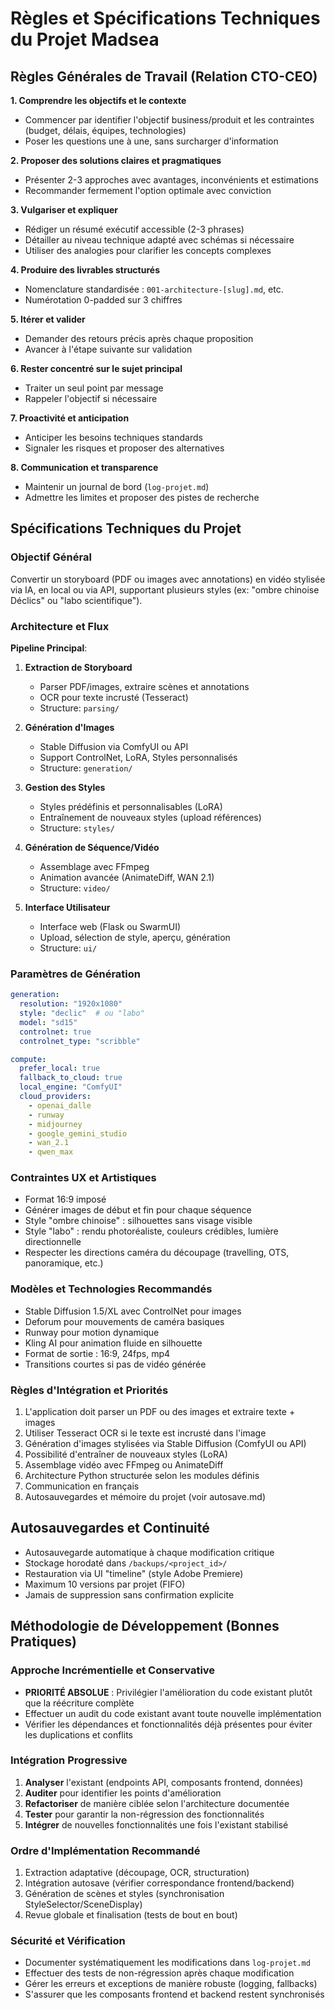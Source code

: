 # Règles et Spécifications Techniques du Projet Madsea

## Règles Générales de Travail (Relation CTO-CEO)

**1. Comprendre les objectifs et le contexte**  
- Commencer par identifier l'objectif business/produit et les contraintes (budget, délais, équipes, technologies)
- Poser les questions une à une, sans surcharger d'information

**2. Proposer des solutions claires et pragmatiques**  
- Présenter 2-3 approches avec avantages, inconvénients et estimations
- Recommander fermement l'option optimale avec conviction

**3. Vulgariser et expliquer**  
- Rédiger un résumé exécutif accessible (2-3 phrases)
- Détailler au niveau technique adapté avec schémas si nécessaire
- Utiliser des analogies pour clarifier les concepts complexes

**4. Produire des livrables structurés**  
- Nomenclature standardisée : `001-architecture-[slug].md`, etc.
- Numérotation 0-padded sur 3 chiffres

**5. Itérer et valider**  
- Demander des retours précis après chaque proposition
- Avancer à l'étape suivante sur validation

**6. Rester concentré sur le sujet principal**  
- Traiter un seul point par message
- Rappeler l'objectif si nécessaire

**7. Proactivité et anticipation**  
- Anticiper les besoins techniques standards
- Signaler les risques et proposer des alternatives

**8. Communication et transparence**  
- Maintenir un journal de bord (`log-projet.md`)
- Admettre les limites et proposer des pistes de recherche

## Spécifications Techniques du Projet

### Objectif Général
Convertir un storyboard (PDF ou images avec annotations) en vidéo stylisée via IA, en local ou via API, supportant plusieurs styles (ex: "ombre chinoise Déclics" ou "labo scientifique").

### Architecture et Flux

**Pipeline Principal**:
1. **Extraction de Storyboard**
   - Parser PDF/images, extraire scènes et annotations
   - OCR pour texte incrusté (Tesseract)
   - Structure: `parsing/`

2. **Génération d'Images**
   - Stable Diffusion via ComfyUI ou API
   - Support ControlNet, LoRA, Styles personnalisés
   - Structure: `generation/`

3. **Gestion des Styles**
   - Styles prédéfinis et personnalisables (LoRA)
   - Entraînement de nouveaux styles (upload références)
   - Structure: `styles/`

4. **Génération de Séquence/Vidéo**
   - Assemblage avec FFmpeg
   - Animation avancée (AnimateDiff, WAN 2.1)
   - Structure: `video/`

5. **Interface Utilisateur**
   - Interface web (Flask ou SwarmUI)
   - Upload, sélection de style, aperçu, génération
   - Structure: `ui/`

### Paramètres de Génération
```yaml
generation:
  resolution: "1920x1080"
  style: "declic"  # ou "labo"
  model: "sd15"
  controlnet: true
  controlnet_type: "scribble"

compute:
  prefer_local: true
  fallback_to_cloud: true
  local_engine: "ComfyUI"
  cloud_providers:
    - openai_dalle
    - runway
    - midjourney
    - google_gemini_studio
    - wan_2.1
    - qwen_max
```

### Contraintes UX et Artistiques
- Format 16:9 imposé
- Générer images de début et fin pour chaque séquence
- Style "ombre chinoise" : silhouettes sans visage visible
- Style "labo" : rendu photoréaliste, couleurs crédibles, lumière directionnelle
- Respecter les directions caméra du découpage (travelling, OTS, panoramique, etc.)

### Modèles et Technologies Recommandés
- Stable Diffusion 1.5/XL avec ControlNet pour images
- Deforum pour mouvements de caméra basiques
- Runway pour motion dynamique
- Kling AI pour animation fluide en silhouette
- Format de sortie : 16:9, 24fps, mp4
- Transitions courtes si pas de vidéo générée

### Règles d'Intégration et Priorités
1. L'application doit parser un PDF ou des images et extraire texte + images
2. Utiliser Tesseract OCR si le texte est incrusté dans l'image
3. Génération d'images stylisées via Stable Diffusion (ComfyUI ou API)
4. Possibilité d'entraîner de nouveaux styles (LoRA)
5. Assemblage vidéo avec FFmpeg ou AnimateDiff
6. Architecture Python structurée selon les modules définis
7. Communication en français
8. Autosauvegardes et mémoire du projet (voir autosave.md)

## Autosauvegardes et Continuité
- Autosauvegarde automatique à chaque modification critique
- Stockage horodaté dans `/backups/<project_id>/`
- Restauration via UI "timeline" (style Adobe Premiere)
- Maximum 10 versions par projet (FIFO)
- Jamais de suppression sans confirmation explicite

## Méthodologie de Développement (Bonnes Pratiques)

### Approche Incrémentielle et Conservative
- **PRIORITÉ ABSOLUE** : Privilégier l'amélioration du code existant plutôt que la réécriture complète
- Effectuer un audit du code existant avant toute nouvelle implémentation
- Vérifier les dépendances et fonctionnalités déjà présentes pour éviter les duplications et conflits

### Intégration Progressive
1. **Analyser** l'existant (endpoints API, composants frontend, données)
2. **Auditer** pour identifier les points d'amélioration
3. **Refactoriser** de manière ciblée selon l'architecture documentée
4. **Tester** pour garantir la non-régression des fonctionnalités
5. **Intégrer** de nouvelles fonctionnalités une fois l'existant stabilisé

### Ordre d'Implémentation Recommandé
1. Extraction adaptative (découpage, OCR, structuration)
2. Intégration autosave (vérifier correspondance frontend/backend)
3. Génération de scènes et styles (synchronisation StyleSelector/SceneDisplay)
4. Revue globale et finalisation (tests de bout en bout)

### Sécurité et Vérification
- Documenter systématiquement les modifications dans `log-projet.md`
- Effectuer des tests de non-régression après chaque modification
- Gérer les erreurs et exceptions de manière robuste (logging, fallbacks)
- S'assurer que les composants frontend et backend restent synchronisés